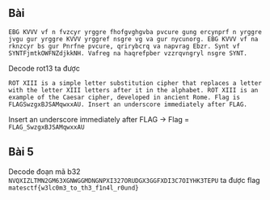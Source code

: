 ## Bài 

`EBG KVVV vf n fvzcyr yrggre fhofgvghgvba pvcure gung ercynprf n yrggre jvgu gur yrggre KVVV yrggref nsgre vg va gur nycunorg. EBG KVVV vf na rknzcyr bs gur Pnrfne pvcure, qrirybcrq va napvrag Ebzr. Synt vf SYNTFjmtkOWFNZdjkkNH. Vafreg na haqrefpber vzzrqvngryl nsgre SYNT.`

Decode rot13 ta được

`ROT XIII is a simple letter substitution cipher that replaces a letter with the letter XIII letters after it in the alphabet. ROT XIII is an example of the Caesar cipher, developed in ancient Rome. Flag is FLAGSwzgxBJSAMqwxxAU. Insert an underscore immediately after FLAG.`

Insert an underscore immediately after FLAG -> Flag = `FLAG_SwzgxBJSAMqwxxAU`

## Bài 5

Decode đoạn mã b32 `NVQXIZLTMN2GM63XGNWGGMDNGNPXI327ORUDGX3GGFXDI3C7OIYHK3TEPU` ta được flag `matesctf{w3lc0m3_to_th3_f1n4l_r0und}`

